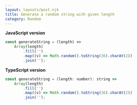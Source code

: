 ```yaml
---
layout: layouts/post.njk
title: Generate a random string with given length
category: Random
---
```


**JavaScript version**

```js
const generateString = (length) =>
	Array(length)
		.fill('')
		.map((v) => Math.random().toString(36).charAt(2))
		.join('');
```

**TypeScript version**

```js
const generateString = (length: number): string =>
	Array(length)
		.fill('')
		.map((v) => Math.random().toString(36).charAt(2))
		.join('');
```

